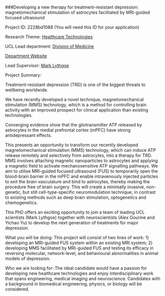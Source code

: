 ###Developing a new therapy for treatment-resistant depression: magnetomechanical stimulation of astrocytes facilitated by MRI-guided focused ultrasound

Project ID: 2228bd1088
(You will need this ID for your application)

Research Theme: [Healthcare Technologies](../themes/healthcare-technologies.md)

UCL Lead department: [Division of Medicine](../departments/division-of-medicine.md)

[Department Website](https://www.ucl.ac.uk/medicine)

Lead Supervisor: [Mark Lythgoe](https://iris.ucl.ac.uk/iris/browse/profile?upi=MFLYT72)

Project Summary:

Treatment-resistant depression (TRD) is one of the biggest threats to wellbeing worldwide. 
 
 We have recently developed a novel technique, magnetomechanical stimulation (MMS) technology, which is a method for controlling brain activity with an improved prospect for clinical application than existing technologies.
 
 Converging evidence show that the gliotransmitter ATP released by astrocytes in the medial prefrontal cortex (mPFC) have strong antidepressant effects. 
 
 This presents an opportunity to transform our recently developed magnetomechanical stimulation (MMS) technology, which can induce ATP release remotely and selectively from astrocytes, into a therapy for TRD. MMS involves attaching magnetic nanoparticles to astrocytes and applying a magnetic field to activate mechanosensitive ATP signalling pathways. We aim to utilise MRI-guided focused ultrasound (FUS) to temporarily open the blood-brain barrier in the mPFC and enable intravenously injected particles to exit the brain vasculature and bind to astrocytes, thereby making the procedure free of brain surgery. This will create a minimally invasive, non-genetic, but still cell-type-specific neuromodulation technique, in contrast to existing methods such as deep brain stimulation, optogenetics and chemogenetics.
 
 This PhD offers an exciting opportunity to join a team of leading UCL scientists (Mark Lythgoe) together with neuroscientists (Alex Gourine and Yichao Yu) to develop the next generation of treatments for major depression.
 
 What you will be doing:
 This project will consist of two lines of work: 1) developing an MRI-guided FUS system within an existing MRI system; 2) developing MMS facilitated by MRI-guided FUS and testing its efficacy in reversing molecular, network-level, and behavioural abnormalities in animal models of depression.
 
 Who we are looking for:
 The ideal candidate would have a passion for developing new healthcare technologies and enjoy interdisciplinary work that spans engineering, medical imaging and neuroscience. Candidates with a background in biomedical engineering, physics, or biology will be considered.